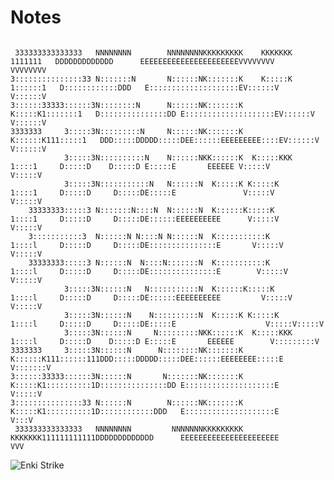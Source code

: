 # Notes
```

 333333333333333   NNNNNNNN        NNNNNNNNKKKKKKKKK    KKKKKKK  1111111   DDDDDDDDDDDDD      EEEEEEEEEEEEEEEEEEEEEEVVVVVVVV           VVVVVVVV
3:::::::::::::::33 N:::::::N       N::::::NK:::::::K    K:::::K 1::::::1   D::::::::::::DDD   E::::::::::::::::::::EV::::::V           V::::::V
3::::::33333::::::3N::::::::N      N::::::NK:::::::K    K:::::K1:::::::1   D:::::::::::::::DD E::::::::::::::::::::EV::::::V           V::::::V
3333333     3:::::3N:::::::::N     N::::::NK:::::::K   K::::::K111:::::1   DDD:::::DDDDD:::::DEE::::::EEEEEEEEE::::EV::::::V           V::::::V
            3:::::3N::::::::::N    N::::::NKK::::::K  K:::::KKK   1::::1     D:::::D    D:::::D E:::::E       EEEEEE V:::::V           V:::::V 
            3:::::3N:::::::::::N   N::::::N  K:::::K K:::::K      1::::1     D:::::D     D:::::DE:::::E               V:::::V         V:::::V  
    33333333:::::3 N:::::::N::::N  N::::::N  K::::::K:::::K       1::::1     D:::::D     D:::::DE::::::EEEEEEEEEE      V:::::V       V:::::V   
    3:::::::::::3  N::::::N N::::N N::::::N  K:::::::::::K        1::::l     D:::::D     D:::::DE:::::::::::::::E       V:::::V     V:::::V    
    33333333:::::3 N::::::N  N::::N:::::::N  K:::::::::::K        1::::l     D:::::D     D:::::DE:::::::::::::::E        V:::::V   V:::::V     
            3:::::3N::::::N   N:::::::::::N  K::::::K:::::K       1::::l     D:::::D     D:::::DE::::::EEEEEEEEEE         V:::::V V:::::V      
            3:::::3N::::::N    N::::::::::N  K:::::K K:::::K      1::::l     D:::::D     D:::::DE:::::E                    V:::::V:::::V       
            3:::::3N::::::N     N:::::::::NKK::::::K  K:::::KKK   1::::l     D:::::D    D:::::D E:::::E       EEEEEE        V:::::::::V        
3333333     3:::::3N::::::N      N::::::::NK:::::::K   K::::::K111::::::111DDD:::::DDDDD:::::DEE::::::EEEEEEEE:::::E         V:::::::V         
3::::::33333::::::3N::::::N       N:::::::NK:::::::K    K:::::K1::::::::::1D:::::::::::::::DD E::::::::::::::::::::E          V:::::V          
3:::::::::::::::33 N::::::N        N::::::NK:::::::K    K:::::K1::::::::::1D::::::::::::DDD   E::::::::::::::::::::E           V:::V           
 333333333333333   NNNNNNNN         NNNNNNNKKKKKKKKK    KKKKKKK111111111111DDDDDDDDDDDDD      EEEEEEEEEEEEEEEEEEEEEE            VVV            

```
                                                                                                                                               
                                                                                                                                               
                                                                                                                                               
                                                                                                                                               
                                                                                                                                               
                                                                                                                                               
        
                           
<picture>

<img alt="Enki Strike" size=small src="https://github.com/3nk1dev/Notes/blob/main/3nk1dev.jpg">
</picture>
